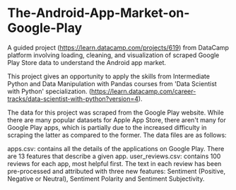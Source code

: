 # The-Android-App-Market-on-Google-Play

A guided project (https://learn.datacamp.com/projects/619) from DataCamp platform involving loading, cleaning, and visualization of scraped Google Play Store data to understand the Android app market.

This project gives an opportunity to apply the skills from Intermediate Python and Data Manipulation with Pandas courses from 'Data Scientist with Python' specialization. (https://learn.datacamp.com/career-tracks/data-scientist-with-python?version=4).

The data for this project was scraped from the Google Play website. While there are many popular datasets for Apple App Store, there aren't many for Google Play apps, which is partially due to the increased difficulty in scraping the latter as compared to the former. The data files are as follows:

apps.csv: contains all the details of the applications on Google Play. There are 13 features that describe a given app.
user_reviews.csv: contains 100 reviews for each app, most helpful first. The text in each review has been pre-processed and attributed with three new features: Sentiment (Positive, Negative or Neutral), Sentiment Polarity and Sentiment Subjectivity.
